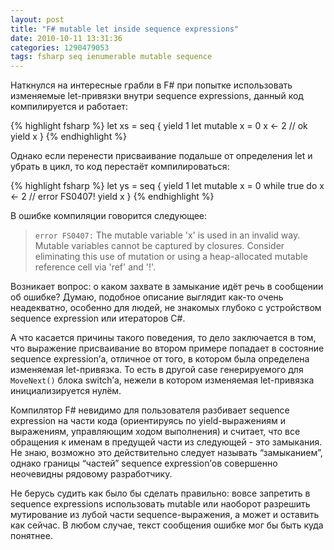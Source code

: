 ```yaml
---
layout: post
title: "F# mutable let inside sequence expressions"
date: 2010-10-11 13:31:36
categories: 1290479053
tags: fsharp seq ienumerable mutable sequence
---
```

Наткнулся на интересные грабли в F# при попытке использовать изменяемые let-привязки внутри sequence expressions, данный код компилируется и работает:

{% highlight fsharp %}
let xs = seq {
    yield 1
    let mutable x = 0
    x <- 2 // ok
    yield x
}
{% endhighlight %}

Однако если перенести присваивание подальше от определения let и убрать в цикл, то код перестаёт компилироваться:

{% highlight fsharp %}
let ys = seq {
    yield 1
    let mutable x = 0
    while true do
          x <- 2 // error FS0407!
          yield x
}
{% endhighlight %}

В ошибке компиляции говорится следующее:

> `error FS0407:`
> The mutable variable 'x' is used in an invalid way. Mutable
> variables cannot be captured by closures. Consider eliminating
> this use of mutation or using a heap-allocated mutable
> reference cell via 'ref' and '!'.

Возникает вопрос: о каком захвате в замыкание идёт речь в сообщении об ошибке? Думаю, подобное описание выглядит как-то очень неадекватно, особенно для людей, не знакомых глубоко с устройством sequence expression или итераторов C#.

А что касается причины такого поведения, то дело заключается в том, что выражение присваивание во втором примере попадает в состояние sequence expression’а, отличное от того, в котором была определена изменяемая let-привязка. То есть в другой case генерируемого для `MoveNext()` блока switch’а, нежели в котором изменяемая let-привязка инициализируется нулём.

Компилятор F# невидимо для пользователя разбивает sequence expression на части кода (ориентируясь по yield-выражениям и выражениям, управляющим ходом выполнения) и считает, что все обращения к именам в предущей части из следующей - это замыкания. Не знаю, возможно это действительно следует называть “замыканием”, однако границы “частей” sequence expression’ов совершенно неочевидны рядовому разработчику.

Не берусь судить как было бы сделать правильно: вовсе запретить в sequence expressions использовать mutable или наоборот разрешить мутирование из лубой части sequence-выражения, а может и оставить как сейчас. В любом случае, текст сообщения ошибке мог бы быть куда понятнее.